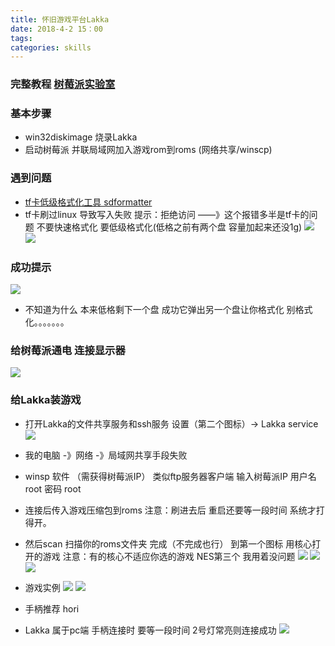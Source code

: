 ```yaml
---
title: 怀旧游戏平台Lakka
date: 2018-4-2 15：00
tags:
categories: skills
---
```


### 完整教程  [树莓派实验室](http://shumeipai.nxez.com/2016/06/20/lakka-let-raspberry-pi-turned-around-game-simulator.html)

### 基本步骤
- win32diskimage 烧录Lakka
- 启动树莓派 并联局域网加入游戏rom到roms (网络共享/winscp)

### 遇到问题
- [tf卡低级格式化工具 sdformatter](http://www.33lc.com/soft/35567.html)
- tf卡刷过linux 导致写入失败 提示：拒绝访问 ——》这个报错多半是tf卡的问题   不要快速格式化 要低级格式化(低格之前有两个盘 容量加起来还没1g)
![](http://oyj1fkfcr.bkt.clouddn.com/2018-04-04_183742.png)
![](http://oyj1fkfcr.bkt.clouddn.com/2018-04-04_223154.png)
### 成功提示
![](http://oyj1fkfcr.bkt.clouddn.com/2018-04-04_224450.png)
- 不知道为什么 本来低格剩下一个盘  成功它弹出另一个盘让你格式化 别格式化。。。。。。。
### 给树莓派通电 连接显示器
![](http://oyj1fkfcr.bkt.clouddn.com/BB350CDCA8D9EE5CF33311A4BA0A5E96.jpg)
### 给Lakka装游戏
- 打开Lakka的文件共享服务和ssh服务 设置（第二个图标）-> Lakka service
![](https://images2017.cnblogs.com/blog/35070/201801/35070-20180115040005615-352805446.jpg)
- 我的电脑 -》网络 -》局域网共享手段失败
- winsp 软件 （需获得树莓派IP）  类似ftp服务器客户端   输入树莓派IP  用户名 root 密码 root
- 连接后传入游戏压缩包到roms  注意：刷进去后 重启还要等一段时间 系统才打得开。
- 然后scan 扫描你的roms文件夹  完成（不完成也行） 到第一个图标 用核心打开的游戏 注意：有的核心不适应你选的游戏 NES第三个 我用着没问题
![](http://oyj1fkfcr.bkt.clouddn.com/C15130F3540FDFCC9E401852AB2BC1BB.jpg)
![](http://oyj1fkfcr.bkt.clouddn.com/C8078C95754B42462B63450A1B05A030.jpg)
![](http://oyj1fkfcr.bkt.clouddn.com/513FC60969F819620DC70C102EFB04D5.jpg)

- 游戏实例
![](http://oyj1fkfcr.bkt.clouddn.com/8D7BB16731FAEACFACF66E4ACA16D9A0.jpg)
![](http://oyj1fkfcr.bkt.clouddn.com/A648C266AD2E2EBDC18FDF11D1D7A3B7.jpg)
- 手柄推荐 hori
- Lakka 属于pc端  手柄连接时 要等一段时间 2号灯常亮则连接成功
![](http://oyj1fkfcr.bkt.clouddn.com/E799A3146ADEEF699EEF99F5FC3A3017.jpg)
